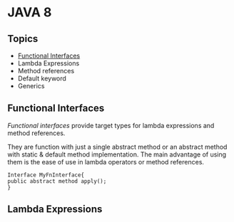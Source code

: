 # JAVA 8
## Topics

 - [Functional Interfaces](./Java8.md)
 - Lambda Expressions
 - Method references
 - Default keyword
 - Generics 

## Functional Interfaces
_Functional interfaces_ provide target types for lambda expressions and method references.

They are function with just a single abstract method or an abstract method with static & default method implementation. The main advantage of using them is the ease of use in lambda operators or method references.

```
Interface MyFnInterface{
public abstract method apply();
}
```
## Lambda Expressions
<!--stackedit_data:
eyJoaXN0b3J5IjpbNjEzNzY0NzU0XX0=
-->